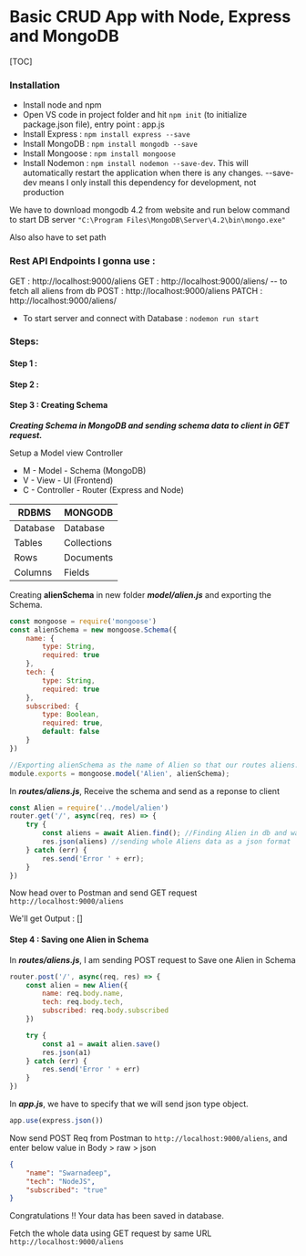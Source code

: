 # Basic CRUD App with Node, Express and MongoDB

[TOC]

### Installation

- Install node and npm
- Open VS code in project folder and hit `npm init` (to initialize package.json file), entry point : app.js
- Install Express : `npm install express --save`
- Install MongoDB : `npm install mongodb --save`
- Install Mongoose : `npm install mongoose`
- Install Nodemon : `npm install nodemon --save-dev`. This will automatically restart the application when there is any changes. --save-dev means I only install this dependency for development, not production

We have to download mongodb 4.2 from website and run below command to start DB server
```"C:\Program Files\MongoDB\Server\4.2\bin\mongo.exe"```

Also also have to set path

### Rest API Endpoints I gonna use :
GET : http://localhost:9000/aliens
GET : http://localhost:9000/aliens/<id> -- to fetch all aliens from db
POST : http://localhost:9000/aliens
PATCH : http://localhost:9000/aliens/<id>

- To start server and connect with Database : `nodemon run start`

### Steps:

#### Step 1 : 



#### Step 2 : 



#### Step 3 : Creating Schema

***Creating Schema in MongoDB and sending schema data to client in GET request.***

Setup a Model view Controller

 - M - Model - Schema (MongoDB)
 - V - View - UI (Frontend)
 - C - Controller - Router (Express and Node)

| RDBMS    | MONGODB     |
| -------- | ----------- |
| Database | Database    |
| Tables   | Collections |
| Rows     | Documents   |
| Columns  | Fields      |


Creating **alienSchema** in new folder ***model/alien.js***  and exporting the Schema.
```javascript
const mongoose = require('mongoose')
const alienSchema = new mongoose.Schema({
    name: {
        type: String,
        required: true
    },
    tech: {
        type: String,
        required: true
    },
    subscribed: {
        type: Boolean,
        required: true,
        default: false
    }
})

//Exporting alienSchema as the name of Alien so that our routes aliens.js can access it.
module.exports = mongoose.model('Alien', alienSchema);
```

In ***routes/aliens.js***, Receive the schema and send as a reponse to client 

```javascript
const Alien = require('../model/alien')
router.get('/', async(req, res) => { 
    try {
        const aliens = await Alien.find(); //Finding Alien in db and waiting for response
        res.json(aliens) //sending whole Aliens data as a json format
    } catch (err) {
        res.send('Error ' + err);
    }
})
```

Now head over to Postman and send GET request `http://localhost:9000/aliens`

We'll get Output : []



#### Step 4 : Saving one Alien in Schema

In  ***routes/aliens.js***, I am sending POST request to Save one Alien in Schema

```javascript
router.post('/', async(req, res) => {
    const alien = new Alien({
        name: req.body.name,
        tech: req.body.tech,
        subscribed: req.body.subscribed
    })

    try {
        const a1 = await alien.save()
        res.json(a1)
    } catch (err) {
        res.send('Error ' + err)
    }
})
```

In ***app.js***, we have to specify that we will send json type object.

```javascript
app.use(express.json()) 
```

Now send POST Req from Postman to `http://localhost:9000/aliens`, and enter below value in Body > raw > json

```json
{
    "name": "Swarnadeep",
    "tech": "NodeJS",
    "subscribed": "true"
}
```

Congratulations !! Your data has been saved in database.

Fetch the whole data using GET request by same URL  `http://localhost:9000/aliens`




